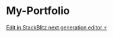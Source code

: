 # My-Portfolio

[Edit in StackBlitz next generation editor ⚡️](https://stackblitz.com/~/github.com/KamranAfd/My-Portfolio)
